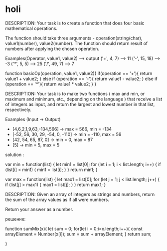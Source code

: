 # holi


DESCRIPTION:
Your task is to create a function that does four basic mathematical operations.

The function should take three arguments - operation(string/char), value1(number), value2(number).
The function should return result of numbers after applying the chosen operation.

Examples(Operator, value1, value2) --> output
('+', 4, 7) --> 11
('-', 15, 18) --> -3
('*', 5, 5) --> 25
('/', 49, 7) --> 7





function basicOp(operation, value1, value2){
  if(operation == '+'){
    return value1 + value2;
  }
  else if (operation == '-'){
    return value1 - value2;
  }
  else if (operation == '*'){
    return value1 * value2;
  }
}





DESCRIPTION:
Your task is to make two functions ( max and min, or maximum and minimum, etc., depending on the language ) that receive a list of integers as input, and return the largest and lowest number in that list, respectively.

Examples (Input -> Output)
* [4,6,2,1,9,63,-134,566]         -> max = 566, min = -134
* [-52, 56, 30, 29, -54, 0, -110] -> min = -110, max = 56
* [42, 54, 65, 87, 0]             -> min = 0, max = 87
* [5]                             -> min = 5, max = 5




solution : 



var min = function(list) {
  let min1 = list[0];
  for (let i = 1; i < list.length; i++) {
    if (list[i] < min1) {
      min1 = list[i];
    }
  }
  return min1;
}

var max = function(list) {
  let max1 = list[0];
  for (let j = 1; j < list.length; j++) {
    if (list[j] > max1) {
      max1 = list[j];
    }
  }
  return max1;
}







DESCRIPTION:
Given an array of integers as strings and numbers, return the sum of the array values as if all were numbers.

Return your answer as a number.


решение: 



function sumMix(x){
  let sum = 0;
  for(let i = 0;i<x.length;i++){
    const arrayElement = Number(x[i]);
    sum = sum + arrayElement;
  }
  return sum;
  
}
